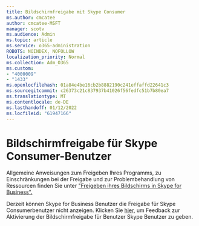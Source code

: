 ```yaml
---
title: Bildschirmfreigabe mit Skype Consumer
ms.author: cmcatee
author: cmcatee-MSFT
manager: scotv
ms.audience: Admin
ms.topic: article
ms.service: o365-administration
ROBOTS: NOINDEX, NOFOLLOW
localization_priority: Normal
ms.collection: Adm_O365
ms.custom:
- "4000009"
- "1433"
ms.openlocfilehash: 01a84e4be16cb2b8882190c241effaffd22641c3
ms.sourcegitcommit: c26373c21c837937b41026f56fedfc51b7b80ea7
ms.translationtype: MT
ms.contentlocale: de-DE
ms.lasthandoff: 01/12/2022
ms.locfileid: "61947166"
---
```

# <a name="screen-sharing-with-skype-consumer-users"></a>Bildschirmfreigabe für Skype Consumer-Benutzer

Allgemeine Anweisungen zum Freigeben Ihres Programms, zu Einschränkungen bei der Freigabe und zur Problembehandlung von Ressourcen finden Sie unter ["Freigeben ihres Bildschirms in Skype for Business".](https://support.microsoft.com/office/share-and-present-content-from-skype-meetings-app-skype-for-business-web-app-234b0c06-a88d-4707-904c-4fd6c571fc01)  

Derzeit können Skype for Business Benutzer die Freigabe für Skype Consumerbenutzer nicht anzeigen. Klicken Sie [hier,](https://www.skypefeedback.com/forums/299913-generally-available/suggestions/12335259-enable-screen-sharing-to-consumer-skype-users) um Feedback zur Aktivierung der Bildschirmfreigabe für Benutzer Skype Benutzer zu geben. 